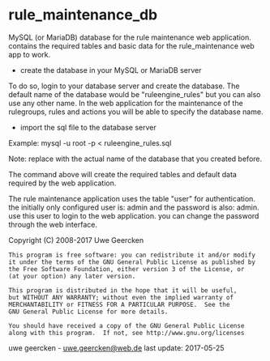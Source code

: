 rule_maintenance_db
===================
MySQL (or MariaDB) database for the rule maintenance web application. contains the required tables and basic data for
the rule_maintenance web app to work.

- create the database in your MySQL or MariaDB server

To do so, login to your database server and create the database. The default name of the database would be "ruleengine_rules" but you can also use any other name. In the web application for the maintenance of the rulegroups, rules and actions you will be able to specify the database name.

- import the sql file to the database server

Example:
mysql -u root -p <databasename> < ruleengine_rules.sql

Note: replace <databasename> with the actual name of the database that you created before.

The command above will create the required tables and default data required by the web application.

The rule maintenance application uses the table "user" for authentication. the initially only configured user is: admin and the password is also: admin. use this user to login to the web application. you can change the password through the web interface.


   Copyright (C) 2008-2017  Uwe Geercken

    This program is free software: you can redistribute it and/or modify
    it under the terms of the GNU General Public License as published by
    the Free Software Foundation, either version 3 of the License, or
    (at your option) any later version.

    This program is distributed in the hope that it will be useful,
    but WITHOUT ANY WARRANTY; without even the implied warranty of
    MERCHANTABILITY or FITNESS FOR A PARTICULAR PURPOSE.  See the
    GNU General Public License for more details.

    You should have received a copy of the GNU General Public License
    along with this program.  If not, see http://www.gnu.org/licenses


uwe geercken - uwe.geercken@web.de
last update: 2017-05-25
